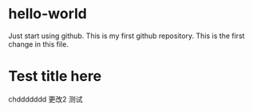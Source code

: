 # hello-world
Just start using github. This is my first github repository.
This is the first change in this file.
<h1>Test title here</h1>
chddddddd
更改2
测试
